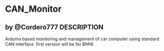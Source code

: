 CAN_Monitor
===========
by @Cordero777
DESCRIPTION
--------------------------------------------------------------------------------------
Arduino based monitoring and management of car computer using standard CAN interface.
first version will be for BMW.
